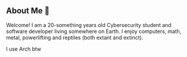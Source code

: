 ## About Me 🐲
Welcome! I am a 20-something years old Cybersecurity student and software developer living somewhere on Earth. I enjoy computers, math, metal, powerlifting and reptiles (both extant and extinct).

I use Arch btw
